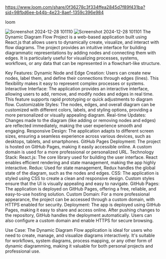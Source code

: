 https://www.loom.com/share/0f36278c3f334ffea2845d7f89f431ba?sid=98fbd6ee-b44b-4e23-8aef-1359c396e984

loom

![Screenshot 2024-12-28 101110](https://github.com/user-attachments/assets/18574faf-0a07-4154-8533-245f58eaddcc)
![Screenshot 2024-12-28 101101](https://github.com/user-attachments/assets/ae263795-e1c8-4104-97a7-5ceb6aa70429)
The Dynamic Diagram Flow Project is a web-based application built using React.js that allows users to dynamically create, visualize, and interact with flow diagrams. The project provides an intuitive interface for building diagrammatic representations by adding nodes and connecting them with edges. It is particularly useful for visualizing processes, systems, workflows, or any data that can be represented in a flowchart-like structure.

Key Features:
Dynamic Node and Edge Creation: Users can create new nodes, label them, and define their connections through edges (lines). This flexibility makes it easy to represent complex processes or systems.
Interactive Interface: The application provides an interactive interface, allowing users to add, remove, and modify nodes and edges in real time. This feature supports rapid prototyping or quick adjustments to diagram flow.
Customizable Styles: The nodes, edges, and overall diagram can be customized with different colors, labels, and styling options, providing a more personalized or visually appealing diagram.
Real-time Updates: Changes made to the diagram (like adding or removing nodes and edges) are reflected immediately, making the user experience smooth and engaging.
Responsive Design: The application adapts to different screen sizes, ensuring a seamless experience across various devices, such as desktops, tablets, and smartphones.
GitHub Pages Deployment: The project is hosted on GitHub Pages, making it easily accessible online. A custom domain is used for a more professional or personalized URL.
Technology Stack:
React.js: The core library used for building the user interface. React enables efficient rendering and state management, making the app highly interactive.
Redux: Used for state management, Redux handles the global state of the diagram, such as the nodes and edges.
CSS: The application is styled using CSS to create a clean and responsive design. Custom styles ensure that the UI is visually appealing and easy to navigate.
GitHub Pages: The application is deployed on GitHub Pages, offering a free, reliable, and easy-to-use hosting solution.
Custom Domain: For a more professional appearance, the project can be accessed through a custom domain, with HTTPS enabled for security.
Deployment:
The app is deployed using GitHub Pages, making it easy to share and access online. After pushing changes to the repository, GitHub handles the deployment automatically. Users can also configure a custom domain and enable HTTPS for secure browsing.

Use Case:
The Dynamic Diagram Flow application is ideal for users who need to create, manage, and visualize diagrams interactively. It's suitable for workflows, system diagrams, process mapping, or any other form of dynamic diagramming, making it valuable for both personal projects and professional use.
